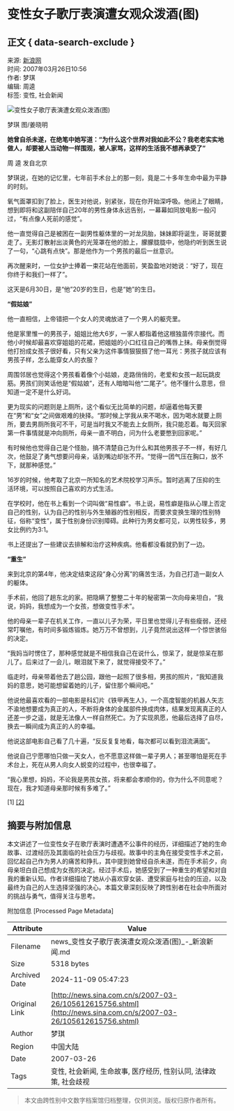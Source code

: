 # 变性女子歌厅表演遭女观众泼酒(图)

## 正文 { data-search-exclude }


来源: [新浪网](http://www.sina.com.cn)  
时间: 2007年03月26日10:56  
作者: 梦琪  
编辑: 周逵  
标签: 变性, 社会新闻  

![变性女子歌厅表演遭女观众泼酒(图)](http://www.sinaimg.cn/dy/s/2007-03-26/U2107P1T1D12615756F21DT20070326105616.jpg)

梦琪 图/姜晓明

**她曾自杀未遂，在绝笔中她写道：“为什么这个世界对我如此不公？我老老实实地做人，却要被人当动物一样围观，被人家骂，这样的生活我不想再承受了”**

周 逵 发自北京

梦琪说，在她的记忆里，七年前手术台上的那一刻，竟是二十多年生命中最为平静的时刻。

氧气面罩扣到了脸上，医生对他说，别紧张，现在你开始深呼吸。他闭上了眼睛，想到即将和这副陪伴自己20年的男性身体永远告别，一幕幕如同放电影一般闪过，“有点像人死前的感觉”。

他一直觉得自己是被困在一副男性躯体里的一对龙凤胎，妹妹即将诞生，哥哥就要走了。无影灯散射出淡黄色的光笼罩在他的脸上，朦朦胧胧中，他隐约听到医生说了一句，“心跳有点快”。那是他作为一个男孩的最后一丝意识。

再次醒来时，一位女护士捧着一束花站在他面前，笑盈盈地对她说：“好了，现在你终于和我们一样了”。

这天是6月30日，是“他”20岁的生日，也是“她”的生日。

**“假姑娘”**

他一直相信，上帝错把一个女人的灵魂放进了一个男人的躯壳里。

他是家里惟一的男孩子，姐姐比他大6岁，一家人都指着他这根独苗传宗接代。而他小时候却最喜欢穿姐姐的花裙，把姐姐的小口红往自己的嘴唇上抹。母亲倒觉得他打扮成女孩子很好看，只有父亲为这件事情狠狠掴了他一耳光：男孩子就应该有男孩子样，怎么能穿女人的衣服？

周围邻居也觉得这个男孩看着像个小姑娘，走路俏俏的，老爱和女孩一起玩跳皮筋。男孩们则笑话他是“假姑娘”，还有人暗暗叫他“二尾子”。他不懂什么意思，但知道一定不是什么好词。

更为现实的问题则是上厕所，这个看似无比简单的问题，却逼着他每天要在“男”和“女”之间做艰难的抉择。“那时候上学我从来不喝水，因为喝水就要上厕所，要去男厕所我可不干，可是当时我又不能去上女厕所，我只能忍着。每天回家第一件事情就是冲向厕所，母亲一直不明白，问为什么老要憋到回家呢。”

有时候他也觉得自己是个怪胎，搞不清楚自己为什么和其他男孩子不一样，有好几次，他鼓足了勇气想要问母亲，话到嘴边却张不开。“觉得一团气压在胸口，放不下，就那种感觉。”

16岁的时候，他考取了北京一所知名的艺术院校学习声乐。暂时逃离了压抑的生活环境，可以按照自己喜欢的方式生活。

在学校时，他在书上看到一个词叫做“易性癖”。书上说，易性癖是指从心理上否定自己的性别，认为自己的性别与外生殖器的性别相反，而要求变换生理的性别特征，俗称“变性”，属于性别身份识别障碍。此种行为男女都可见，以男性较多，男女比例约为3∶1。

书上还提出了一些建议去排解和治疗这种疾病。他看都没看就扔到了一边。

**“重生”**

来到北京的第4年，他决定结束这段“身心分离”的痛苦生活，为自己打造一副女人的躯体。

手术前，他回了趟东北的家。把隐瞒了整整二十年的秘密第一次向母亲坦白，“我说，妈妈，我想成为一个女孩，想做变性手术”。

他的母亲一辈子在机关工作，一直以儿子为荣，平日里也觉得儿子有些瘦弱，还经常叮嘱他，有时间多锻炼锻炼。她万万不曾想到，儿子竟然说出这样一个惊世骇俗的决定。

“我妈当时愣住了，那种感觉就是不相信我自己在说什么，惊呆了，就是惊呆在那儿了。后来过了一会儿，眼泪就下来了，就觉得接受不了。”

临走时，母亲带着他去了趟公园，跟他一起照了很多相，男孩的照片，“我知道我妈的意思，她可能想留着她的儿子，留住那个瞬间吧。”

他说他最喜欢看的一部电影是科幻片《铁甲再生人》，一个高度智能的机器人矢志不渝地想要成为真正的人，不断将身体的金属部件换成肉体，结果发现离真正的人还差一步之遥，就是无法像人一样自然死亡。为了实现夙愿，他最后选择了自尽，换去一瞬间成为真正的人的幸福。

他说这部电影自己看了几十遍，“反反复复地看，每次都可以看到泪流满面”。

他说自己宁愿哪怕只做一天女人，也不愿意这样做一辈子男人；甚至哪怕是死在手术台上，死在从男人向女人蜕变的过程中，也很幸福了。

“我心里想，妈妈，不论我是男孩女孩，将来都会孝顺你的，你为什么不同意呢？现在，我才知道母亲那时候有多难了。”

\[1\] [\[2\]](http://news.sina.com.cn/s/2007-03-26/105612615759.shtml)

## 摘要与附加信息

<!-- tcd_abstract -->
本文讲述了一位变性女子在歌厅表演时遭遇不公事件的经历，详细描述了她的生命故事、过渡经历及其面临的社会压力与歧视。故事中的主角在接受变性手术之前，回忆起自己作为男人的痛苦和挣扎，其中提到她曾经自杀未遂，而在手术前夕，向母亲坦白自己想成为女孩的决定。经过手术后，她感受到了一种重生的希望和对自我的重新认知。作者详细描绘了她从小喜欢穿女装、遭受家庭与社会的压迫，以及最终为自己的人生选择坚强的决心。本篇文章深刻反映了跨性别者在社会中所面对的挑战与勇气，值得关注与思考。
<!-- tcd_abstract_end -->

附加信息 [Processed Page Metadata]

| Attribute       | Value                                  |
|-----------------|----------------------------------------|
| Filename        | news_变性女子歌厅表演遭女观众泼酒(图)_-_新浪新闻.md                             |
| Size            | 5318 bytes                           |
| Archived Date   | 2024-11-09 05:47:23                             |
| Original Link   | [http://news.sina.com.cn/s/2007-03-26/105612615756.shtml](http://news.sina.com.cn/s/2007-03-26/105612615756.shtml)                       |
| Author          | 梦琪                               |
| Region          | 中国大陆                               |
| Date            | 2007-03-26                                 |
| Tags            | 变性, 社会新闻, 生命故事, 医疗经历, 性别认同, 法律政策, 社会歧视                                 |
>
> 本文由跨性别中文数字档案馆归档整理，仅供浏览。版权归原作者所有。
>